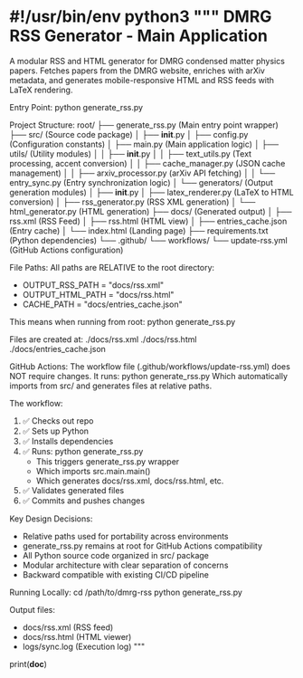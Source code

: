#!/usr/bin/env python3
"""
DMRG RSS Generator - Main Application
====================================

A modular RSS and HTML generator for DMRG condensed matter physics papers.
Fetches papers from the DMRG website, enriches with arXiv metadata,
and generates mobile-responsive HTML and RSS feeds with LaTeX rendering.

Entry Point:
  python generate_rss.py

Project Structure:
  root/
  ├── generate_rss.py          (Main entry point wrapper)
  ├── src/                      (Source code package)
  │   ├── __init__.py
  │   ├── config.py             (Configuration constants)
  │   ├── main.py               (Main application logic)
  │   ├── utils/                (Utility modules)
  │   │   ├── __init__.py
  │   │   ├── text_utils.py     (Text processing, accent conversion)
  │   │   ├── cache_manager.py  (JSON cache management)
  │   │   ├── arxiv_processor.py (arXiv API fetching)
  │   │   └── entry_sync.py     (Entry synchronization logic)
  │   └── generators/           (Output generation modules)
  │       ├── __init__.py
  │       ├── latex_renderer.py (LaTeX to HTML conversion)
  │       ├── rss_generator.py  (RSS XML generation)
  │       └── html_generator.py (HTML generation)
  ├── docs/                     (Generated output)
  │   ├── rss.xml               (RSS Feed)
  │   ├── rss.html              (HTML view)
  │   ├── entries_cache.json    (Entry cache)
  │   └── index.html            (Landing page)
  ├── requirements.txt          (Python dependencies)
  └── .github/
      └── workflows/
          └── update-rss.yml    (GitHub Actions configuration)

File Paths:
  All paths are RELATIVE to the root directory:
  - OUTPUT_RSS_PATH = "docs/rss.xml"
  - OUTPUT_HTML_PATH = "docs/rss.html"
  - CACHE_PATH = "docs/entries_cache.json"
  
  This means when running from root:
    python generate_rss.py
  
  Files are created at:
    ./docs/rss.xml
    ./docs/rss.html
    ./docs/entries_cache.json

GitHub Actions:
  The workflow file (.github/workflows/update-rss.yml) does NOT require changes.
  It runs: python generate_rss.py
  Which automatically imports from src/ and generates files at relative paths.
  
  The workflow:
  1. ✅ Checks out repo
  2. ✅ Sets up Python
  3. ✅ Installs dependencies
  4. ✅ Runs: python generate_rss.py
     - This triggers generate_rss.py wrapper
     - Which imports src.main.main()
     - Which generates docs/rss.xml, docs/rss.html, etc.
  5. ✅ Validates generated files
  6. ✅ Commits and pushes changes

Key Design Decisions:
  - Relative paths used for portability across environments
  - generate_rss.py remains at root for GitHub Actions compatibility
  - All Python source code organized in src/ package
  - Modular architecture with clear separation of concerns
  - Backward compatible with existing CI/CD pipeline

Running Locally:
  cd /path/to/dmrg-rss
  python generate_rss.py
  
  Output files:
  - docs/rss.xml     (RSS feed)
  - docs/rss.html    (HTML viewer)
  - logs/sync.log    (Execution log)
"""

print(__doc__)
